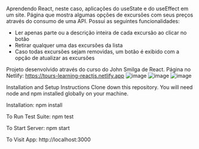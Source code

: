 Aprendendo React, neste caso, aplicações do useState e do useEffect em um site. Página que mostra algumas opções de excursões com seus preços através do consumo de uma API. Possui as seguintes funcionalidades:
- Ler apenas parte ou a descrição inteira de cada excursão ao clicar no botão
- Retirar qualquer uma das excursões da lista
- Caso todas excursões sejam removidas, um botão é exibido com a opção de atualizar as excursões

Projeto desenvolvido através do curso do John Smilga de React.
Página no Netlify: https://tours-learning-reactjs.netlify.app
![image](https://user-images.githubusercontent.com/103163622/187555365-bffbe32e-8056-47ac-8dca-6dfe7687d4da.png)
![image](https://user-images.githubusercontent.com/103163622/187555491-285ad752-fab6-4df5-9bc7-dfcc8bac9d52.png)
![image](https://user-images.githubusercontent.com/103163622/187555536-7377b932-9f70-4df3-a9bf-da8e2109cd19.png)

Installation and Setup Instructions
Clone down this repository. You will need node and npm installed globally on your machine.

Installation:
npm install

To Run Test Suite:
npm test

To Start Server:
npm start

To Visit App:
http://localhost:3000


